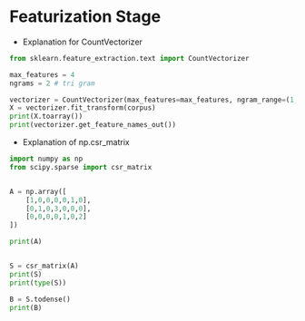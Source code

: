 # Featurization Stage

- Explanation for CountVectorizer
```python
from sklearn.feature_extraction.text import CountVectorizer

max_features = 4
ngrams = 2 # tri gram

vectorizer = CountVectorizer(max_features=max_features, ngram_range=(1, ngrams))
X = vectorizer.fit_transform(corpus)
print(X.toarray())
print(vectorizer.get_feature_names_out())
```
- Explanation of np.csr_matrix
```python
import numpy as np
from scipy.sparse import csr_matrix


A = np.array([
    [1,0,0,0,0,1,0],
    [0,1,0,3,0,0,0],
    [0,0,0,0,1,0,2]
])

print(A)


S = csr_matrix(A)
print(S)
print(type(S))

B = S.todense()
print(B)
```